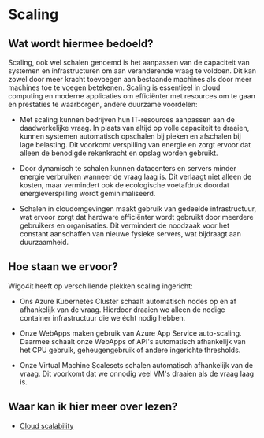 # Scaling

## Wat wordt hiermee bedoeld?
Scaling, ook wel schalen genoemd is het aanpassen van de capaciteit van systemen en infrastructuren om aan veranderende vraag te voldoen. Dit kan zowel door meer kracht toevoegen aan bestaande machines als door meer machines toe te voegen betekenen. Scaling is essentieel in cloud computing en moderne applicaties om efficiënter met resources om te gaan en prestaties te waarborgen, andere duurzame voordelen:

- Met scaling kunnen bedrijven hun IT-resources aanpassen aan de daadwerkelijke vraag. In plaats van altijd op volle capaciteit te draaien, kunnen systemen automatisch opschalen bij pieken en afschalen bij lage belasting. Dit voorkomt verspilling van energie en zorgt ervoor dat alleen de benodigde rekenkracht en opslag worden gebruikt.

- Door dynamisch te schalen kunnen datacenters en servers minder energie verbruiken wanneer de vraag laag is. Dit verlaagt niet alleen de kosten, maar vermindert ook de ecologische voetafdruk doordat energieverspilling wordt geminimaliseerd.

- Schalen in cloudomgevingen maakt gebruik van gedeelde infrastructuur, wat ervoor zorgt dat hardware efficiënter wordt gebruikt door meerdere gebruikers en organisaties. Dit vermindert de noodzaak voor het constant aanschaffen van nieuwe fysieke servers, wat bijdraagt aan duurzaamheid.

## Hoe staan we ervoor?
Wigo4it heeft op verschillende plekken scaling ingericht:

- Ons Azure Kubernetes Cluster schaalt automatisch nodes op en af afhankelijk van de vraag. Hierdoor draaien we alleen de nodige container infrastructuur die we écht nodig hebben. 

- Onze WebApps maken gebruik van Azure App Service auto-scaling. Daarmee schaalt onze WebApps of API's automatisch afhankelijk van het CPU gebruik, geheugengebruik of andere ingerichte thresholds.

- Onze Virtual Machine Scalesets schalen automatisch afhankelijk van de vraag. Dit voorkomt dat we onnodig veel VM's draaien als de vraag laag is. 

## Waar kan ik hier meer over lezen?
- <a href="https://www.nops.io/blog/cloud-scalability/" target="_blank">Cloud scalability</a>